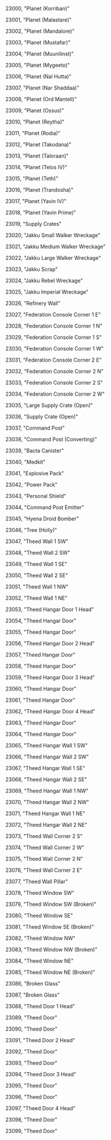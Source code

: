 ﻿23000, "Planet (Korriban)"

23001, "Planet (Malastare)"

23002, "Planet (Mandalore)"

23003, "Planet (Mustafar)"

23004, "Planet (Muunilinst)"

23005, "Planet (Mygeeto)"

23006, "Planet (Nal Hutta)"

23007, "Planet (Nar Shaddaa)"

23008, "Planet (Ord Mantell)"

23009, "Planet (Ossus)"

23010, "Planet (Reytha)"

23011, "Planet (Rodia)"

23012, "Planet (Takodana)"

23013, "Planet (Taloraan)"

23014, "Planet (Telos IV)"

23015, "Planet (Teth)"

23016, "Planet (Trandosha)"

23017, "Planet (Yavin IV)"

23018, "Planet (Yavin Prime)"

23019, "Supply Crates"

23020, "Jakku Small Walker Wreckage"

23021, "Jakku Medium Walker Wreckage"

23022, "Jakku Large Walker Wreckage"

23023, "Jakku Scrap"

23024, "Jakku Rebel Wreckage"

23025, "Jakku Imperial Wreckage"

23026, "Refinery Wall"

23027, "Federation Console Corner 1 E"

23028, "Federation Console Corner 1 N"

23029, "Federation Console Corner 1 S"

23030, "Federation Console Corner 1 W"

23031, "Federation Console Corner 2 E"

23032, "Federation Console Corner 2 N"

23033, "Federation Console Corner 2 S"

23034, "Federation Console Corner 2 W"

23035, "Large Supply Crate (Open)"

23036, "Supply Crate (Open)"

23037, "Command Post"

23038, "Command Post (Converting)"

23039, "Bacta Canister"

23040, "Medkit"

23041, "Explosive Pack"

23042, "Power Pack"

23043, "Personal Shield"

23044, "Command Post Emitter"

23045, "Hyena Droid Bomber"

23046, "Tree (Holly)"

23047, "Theed Wall 1 SW"

23048, "Theed Wall 2 SW"

23049, "Theed Wall 1 SE"

23050, "Theed Wall 2 SE"

23051, "Theed Wall 1 NW"

23052, "Theed Wall 1 NE"

23053, "Theed Hangar Door 1 Head"

23054, "Theed Hangar Door"

23055, "Theed Hangar Door"

23056, "Theed Hangar Door 2 Head"

23057, "Theed Hangar Door"

23058, "Theed Hangar Door"

23059, "Theed Hangar Door 3 Head"

23060, "Theed Hangar Door"

23061, "Theed Hangar Door"

23062, "Theed Hangar Door 4 Head"

23063, "Theed Hangar Door"

23064, "Theed Hangar Door"

23065, "Theed Hangar Wall 1 SW"

23066, "Theed Hangar Wall 2 SW"

23067, "Theed Hangar Wall 1 SE"

23068, "Theed Hangar Wall 2 SE"

23069, "Theed Hangar Wall 1 NW"

23070, "Theed Hangar Wall 2 NW"

23071, "Theed Hangar Wall 1 NE"

23072, "Theed Hangar Wall 2 NE"

23073, "Theed Wall Corner 2 S"

23074, "Theed Wall Corner 2 W"

23075, "Theed Wall Corner 2 N"

23076, "Theed Wall Corner 2 E"

23077, "Theed Wall Pillar"

23078, "Theed Window SW"

23079, "Theed Window SW (Broken)"

23080, "Theed Window SE"

23081, "Theed Window SE (Broken)"

23082, "Theed Window NW"

23083, "Theed Window NW (Broken)"

23084, "Theed Window NE"

23085, "Theed Window NE (Broken)"

23086, "Broken Glass"

23087, "Broken Glass"

23088, "Theed Door 1 Head"

23089, "Theed Door"

23090, "Theed Door"

23091, "Theed Door 2 Head"

23092, "Theed Door"

23093, "Theed Door"

23094, "Theed Door 3 Head"

23095, "Theed Door"

23096, "Theed Door"

23097, "Theed Door 4 Head"

23098, "Theed Door"

23099, "Theed Door"

